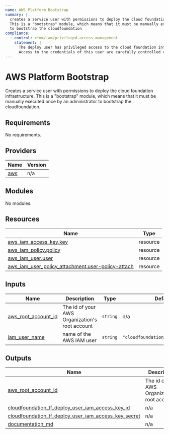 ```yaml
---
name: AWS Platform Bootstrap
summary: |
  creates a service user with permissions to deploy the cloud foundation infrastructure.
  This is a "bootstrap" module, which means that it must be manually executed once by an administrator
  to bootstrap the cloudfoundation
compliance: 
  - control: cfmm/iam/privileged-access-management
    statement: |
      The deploy user has privileged access to the cloud foundation infrastructure.
      Access to the credentials of this user are carefully controlled via...
---
```


# AWS Platform Bootstrap

Creates a service user with permissions to deploy the cloud foundation infrastructure.
This is a "bootstrap" module, which means that it must be manually executed once by an administrator
to bootstrap the cloudfoundation.

<!-- BEGIN_TF_DOCS -->
## Requirements

No requirements.

## Providers

| Name | Version |
|------|---------|
| <a name="provider_aws"></a> [aws](#provider\_aws) | n/a |

## Modules

No modules.

## Resources

| Name | Type |
|------|------|
| [aws_iam_access_key.key](https://registry.terraform.io/providers/hashicorp/aws/latest/docs/resources/iam_access_key) | resource |
| [aws_iam_policy.policy](https://registry.terraform.io/providers/hashicorp/aws/latest/docs/resources/iam_policy) | resource |
| [aws_iam_user.user](https://registry.terraform.io/providers/hashicorp/aws/latest/docs/resources/iam_user) | resource |
| [aws_iam_user_policy_attachment.user-policy-attach](https://registry.terraform.io/providers/hashicorp/aws/latest/docs/resources/iam_user_policy_attachment) | resource |

## Inputs

| Name | Description | Type | Default | Required |
|------|-------------|------|---------|:--------:|
| <a name="input_aws_root_account_id"></a> [aws\_root\_account\_id](#input\_aws\_root\_account\_id) | The id of your AWS Organization's root account | `string` | n/a | yes |
| <a name="input_iam_user_name"></a> [iam\_user\_name](#input\_iam\_user\_name) | name of the AWS IAM user | `string` | `"cloudfoundation_tf_deploy_user"` | no |

## Outputs

| Name | Description |
|------|-------------|
| <a name="output_aws_root_account_id"></a> [aws\_root\_account\_id](#output\_aws\_root\_account\_id) | The id of your AWS Organization's root account |
| <a name="output_cloudfoundation_tf_deploy_user_iam_access_key_id"></a> [cloudfoundation\_tf\_deploy\_user\_iam\_access\_key\_id](#output\_cloudfoundation\_tf\_deploy\_user\_iam\_access\_key\_id) | n/a |
| <a name="output_cloudfoundation_tf_deploy_user_iam_access_key_secret"></a> [cloudfoundation\_tf\_deploy\_user\_iam\_access\_key\_secret](#output\_cloudfoundation\_tf\_deploy\_user\_iam\_access\_key\_secret) | n/a |
| <a name="output_documentation_md"></a> [documentation\_md](#output\_documentation\_md) | n/a |
<!-- END_TF_DOCS -->